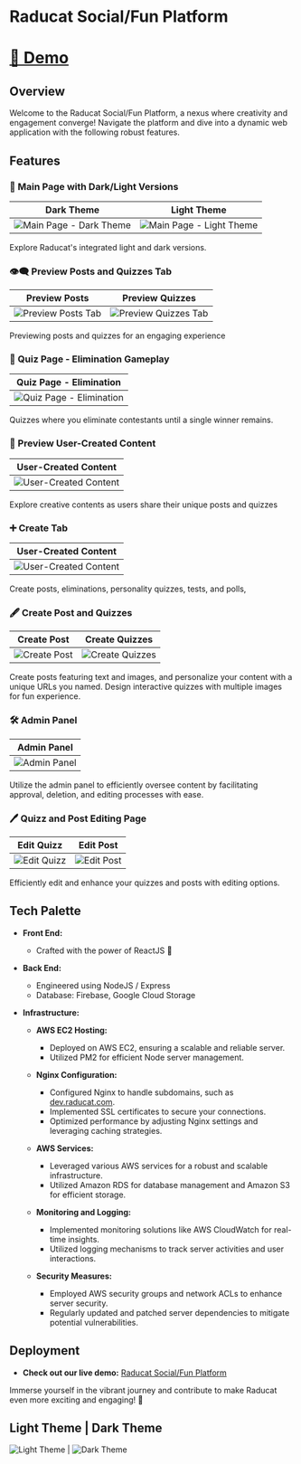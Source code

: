 # Raducat Social/Fun Platform

# [🚀 Demo](https://raducat.shop)

## Overview

Welcome to the Raducat Social/Fun Platform, a nexus where creativity and engagement converge! Navigate the platform and dive into a dynamic web application with the following robust features.

## Features

### 🎨 Main Page with Dark/Light Versions

Dark Theme                 |  Light Theme     
:-------------------------:|:-------------------------:
![Main Page - Dark Theme](https://github.com/ilyascant/raducat/assets/79863003/66974bcf-7927-4808-a5be-03ad0eb6cc62) |  ![Main Page - Light Theme](https://github.com/ilyascant/raducat/assets/79863003/ef483796-fa27-42a8-9d15-0197bcdb5c25)

Explore Raducat's integrated light and dark versions.

### 👁️‍🗨️ Preview Posts and Quizzes Tab

Preview Posts              |  Preview Quizzes     
:-------------------------:|:-------------------------:
![Preview Posts Tab](https://github.com/ilyascant/raducat/assets/79863003/a0bfeae3-86ec-40ba-90ff-7d2ae90a537f) |  ![Preview Quizzes Tab](https://github.com/ilyascant/raducat/assets/79863003/50b89026-d48c-4f29-8e37-866f2f1f6548)

Previewing posts and quizzes for an engaging experience

### 🎯 Quiz Page - Elimination Gameplay

Quiz Page - Elimination    |  
:-------------------------:|
![Quiz Page - Elimination](https://github.com/ilyascant/raducat/assets/79863003/40f333df-33b0-40e1-a5e1-df668edd1592) | 

Quizzes where you eliminate contestants until a single winner remains.

### 👥 Preview User-Created Content

User-Created Content    |  
:-------------------------:|
![User-Created Content](https://github.com/ilyascant/raducat/assets/79863003/9907255c-2f1d-484b-a105-8eeed56a741d) | 

Explore creative contents as users share their unique posts and quizzes

### ➕ Create Tab

User-Created Content    |  
:-------------------------:|
![User-Created Content](https://github.com/ilyascant/raducat/assets/79863003/e4169e4e-ae25-474b-8b4f-52e1e3a6d032) | 

Create posts, eliminations, personality quizzes, tests, and polls,

### 🖋️ Create Post and Quizzes

Create Post                |  Create Quizzes     
:-------------------------:|:-------------------------:
![Create Post](https://github.com/ilyascant/raducat/assets/79863003/d6cb0d26-e66b-40b2-9b18-37ac9c4a25a4) |  ![Create Quizzes](https://github.com/ilyascant/raducat/assets/79863003/98dd4449-afe3-4430-b343-ceddb7148046)

Create posts featuring text and images, and personalize your content with a unique URLs you named. Design interactive quizzes with multiple images for fun experience.

### 🛠️ Admin Panel

Admin Panel                |  
:-------------------------:|
![Admin Panel](https://github.com/ilyascant/raducat/assets/79863003/e251ec07-6ff2-4326-aa2d-89fb576d4918) | 

Utilize the admin panel to efficiently oversee content by facilitating approval, deletion, and editing processes with ease.

### 🖊️ Quizz and Post Editing Page

Edit Quizz                 |  Edit Post     
:-------------------------:|:-------------------------:
![Edit Quizz](https://github.com/ilyascant/raducat/assets/79863003/26208bc4-ea6e-4219-8eb7-32bac871b2eb) |  ![Edit Post](https://github.com/ilyascant/raducat/assets/79863003/38d8d6c0-1039-4480-938e-46eddd196d6c)

Efficiently edit and enhance your quizzes and posts with editing options.


## Tech Palette

- **Front End:**
  - Crafted with the power of ReactJS 🚀

- **Back End:**
  - Engineered using NodeJS / Express
  - Database: Firebase, Google Cloud Storage

- **Infrastructure:**
  - **AWS EC2 Hosting:**
    - Deployed on AWS EC2, ensuring a scalable and reliable server.
    - Utilized PM2 for efficient Node server management.

  - **Nginx Configuration:**
    - Configured Nginx to handle subdomains, such as [dev.raducat.com](https://dev.raducat.com).
    - Implemented SSL certificates to secure your connections.
    - Optimized performance by adjusting Nginx settings and leveraging caching strategies.

  - **AWS Services:**
    - Leveraged various AWS services for a robust and scalable infrastructure.
    - Utilized Amazon RDS for database management and Amazon S3 for efficient storage.

  - **Monitoring and Logging:**
    - Implemented monitoring solutions like AWS CloudWatch for real-time insights.
    - Utilized logging mechanisms to track server activities and user interactions.

  - **Security Measures:**
    - Employed AWS security groups and network ACLs to enhance server security.
    - Regularly updated and patched server dependencies to mitigate potential vulnerabilities.

## Deployment

- **Check out our live demo:** [Raducat Social/Fun Platform](https://raducat.shop)

Immerse yourself in the vibrant journey and contribute to make Raducat even more exciting and engaging! 🚀

## Light Theme | Dark Theme

![Light Theme](https://github.com/ilyascant/raducat/assets/79863003/8f5e689b-0d41-4966-b26d-e21f735cba79) | ![Dark Theme](https://github.com/ilyascant/raducat/assets/79863003/5ebbd449-f3d3-4f80-8d33-c4641fc828f1)

